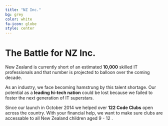 ```yaml
---
title: "NZ Inc."
bg: grey
color: white
fa-icon: globe
style: center
---
```


# The Battle for NZ Inc.

New Zealand is currently short of an estimated **10,000** skilled IT professionals and that number is projected to balloon over the coming decade.

As an industry, we face becoming hamstrung by this talent shortage. Our potential as a **leading hi-tech nation** could be lost because we failed to foster the next generation of IT superstars.

Since our launch in October 2014 we helped over **122 Code Clubs** open across the country. With your financial help, we want to make sure clubs are accessable to all New Zealand children aged 9 - 12 . 
